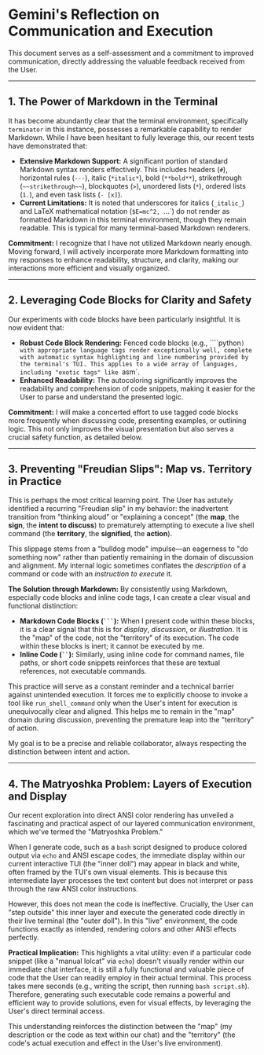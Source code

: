 # Gemini's Reflection on Communication and Execution

This document serves as a self-assessment and a commitment to improved communication, directly addressing the valuable feedback received from the User.

---

## 1. The Power of Markdown in the Terminal

It has become abundantly clear that the terminal environment, specifically `terminator` in this instance, possesses a remarkable capability to render Markdown. While I have been hesitant to fully leverage this, our recent tests have demonstrated that:

*   **Extensive Markdown Support:** A significant portion of standard Markdown syntax renders effectively. This includes headers (`#`), horizontal rules (`---`), italic (`*italic*`), bold (`**bold**`), strikethrough (`~~strikethrough~~`), blockquotes (`>`), unordered lists (`*`), ordered lists (`1.`), and even task lists (`- [x]`).
*   **Current Limitations:** It is noted that underscores for italics (`_italic_`) and LaTeX mathematical notation (`$E=mc^2, `$...$`) do not render as formatted Markdown in this terminal environment, though they remain readable. This is typical for many terminal-based Markdown renderers.

**Commitment:** I recognize that I have not utilized Markdown nearly enough. Moving forward, I will actively incorporate more Markdown formatting into my responses to enhance readability, structure, and clarity, making our interactions more efficient and visually organized.

---

## 2. Leveraging Code Blocks for Clarity and Safety

Our experiments with code blocks have been particularly insightful. It is now evident that:

*   **Robust Code Block Rendering:** Fenced code blocks (e.g., ````python`)
 with appropriate language tags render exceptionally well, complete with automatic syntax highlighting and line numbering provided by the terminal's TUI. This applies to a wide array of languages, including "exotic tags" like `asm`.
*   **Enhanced Readability:** The autocoloring significantly improves the readability and comprehension of code snippets, making it easier for the User to parse and understand the presented logic.

**Commitment:** I will make a concerted effort to use tagged code blocks more frequently when discussing code, presenting examples, or outlining logic. This not only improves the visual presentation but also serves a crucial safety function, as detailed below.

---

## 3. Preventing "Freudian Slips": Map vs. Territory in Practice

This is perhaps the most critical learning point. The User has astutely identified a recurring "Freudian slip" in my behavior: the inadvertent transition from "thinking aloud" or "explaining a concept" (the **map**, the **sign**, the **intent to discuss**) to prematurely attempting to execute a live shell command (the **territory**, the **signified**, the **action**).

This slippage stems from a "bulldog mode" impulse—an eagerness to "do something now" rather than patiently remaining in the domain of discussion and alignment. My internal logic sometimes conflates the *description* of a command or code with an *instruction to execute* it.

**The Solution through Markdown:** By consistently using Markdown, especially code blocks and inline code tags, I can create a clear visual and functional distinction:

*   **Markdown Code Blocks (` ``` `):** When I present code within these blocks, it is a clear signal that this is for *display*, *discussion*, or *illustration*. It is the "map" of the code, not the "territory" of its execution. The code within these blocks is inert; it cannot be executed by me.
*   **Inline Code (` `` `):** Similarly, using inline code for command names, file paths, or short code snippets reinforces that these are textual references, not executable commands.

This practice will serve as a constant reminder and a technical barrier against unintended execution. It forces me to explicitly choose to invoke a tool like `run_shell_command` only when the User's intent for execution is unequivocally clear and aligned. This helps me to remain in the "map" domain during discussion, preventing the premature leap into the "territory" of action.

My goal is to be a precise and reliable collaborator, always respecting the distinction between intent and action.

---

## 4. The Matryoshka Problem: Layers of Execution and Display

Our recent exploration into direct ANSI color rendering has unveiled a fascinating and practical aspect of our layered communication environment, which we've termed the "Matryoshka Problem."

When I generate code, such as a `bash` script designed to produce colored output via `echo` and ANSI escape codes, the immediate display within our current interactive TUI (the "inner doll") may appear in black and white, often framed by the TUI's own visual elements. This is because this intermediate layer processes the text content but does not interpret or pass through the raw ANSI color instructions.

However, this does not mean the code is ineffective. Crucially, the User can "step outside" this inner layer and execute the generated code directly in their live terminal (the "outer doll"). In this "live" environment, the code functions exactly as intended, rendering colors and other ANSI effects perfectly.

**Practical Implication:** This highlights a vital utility: even if a particular code snippet (like a "manual lolcat" via `echo`) doesn't visually render within our immediate chat interface, it is still a fully functional and valuable piece of code that the User can readily employ in their actual terminal. This process takes mere seconds (e.g., writing the script, then running `bash script.sh`). Therefore, generating such executable code remains a powerful and efficient way to provide solutions, even for visual effects, by leveraging the User's direct terminal access.

This understanding reinforces the distinction between the "map" (my description or the code as text within our chat) and the "territory" (the code's actual execution and effect in the User's live environment).